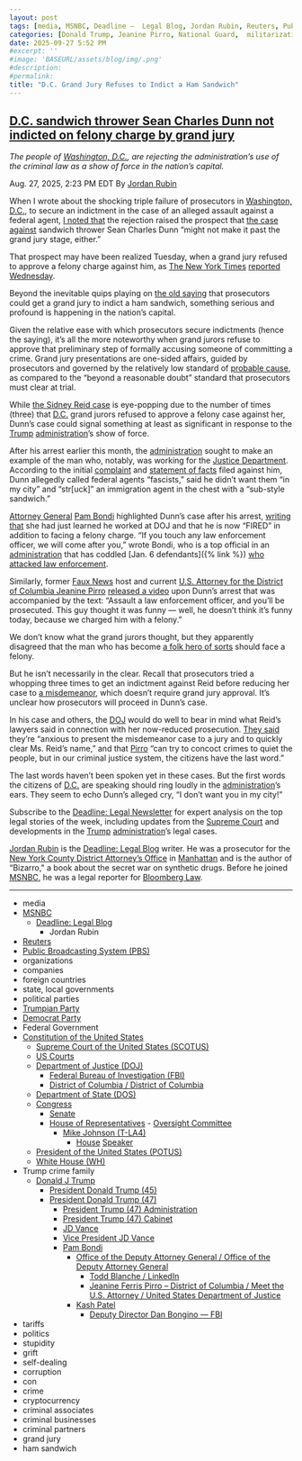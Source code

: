 ```yaml
---
layout: post
tags: [media, MSNBC, Deadline –  Legal Blog, Jordan Rubin, Reuters, Public Broadcasting System (PBS), organizations, companies, foreign countries, state local governments, political parties, Trumpian Party, Democrat Party, Federal Government, Constitution of the United States, Supreme Court of the United States (SCOTUS), US Courts, Department of Justice (DOJ), Federal Bureau of Investigation (FBI), District of Columbia / District of Columbia, Department of State (DOS), Congress, Senate, House of Representatives,  Oversight Committee, Mike Johnson (T-LA4), House Speaker, President of the United States (POTUS), White House (WH), Trump crime family, Donald J Trump, President Donald Trump (45), President Donald Trump (47), President Trump (47) Administration, President Trump (47) Cabinet, JD Vance, Vice President JD Vance, Pam Bondi, Office of the Deputy Attorney General / Office of the Deputy Attorney General, Todd Blanche / LinkedIn, Jeanine Ferris Pirro – District of Columbia / Meet the U.S. Attorney / United States Department of Justice, Kash Patel, Deputy Director Dan Bongino — FBI, tariffs, politics, stupidity, grift, self-dealing, corruption, con, crime, cryptocurrency, criminal associates, criminal businesses, criminal partners, grand jury, ham sandwich]
categories: [Donald Trump, Jeanine Pirro, National Guard,  militarization, grand jury, ham sandwich]
date: 2025-09-27 5:52 PM
#excerpt: ''
#image: 'BASEURL/assets/blog/img/.png'
#description:
#permalink:
title: "D.C. Grand Jury Refuses to Indict a Ham Sandwich"
---
```



## [D.C. sandwich thrower Sean Charles Dunn not indicted on felony charge by grand jury](https://www.msnbc.com/deadline-white-house/deadline-legal-blog/dc-sandwich-thrower-sean-charles-dunn-grand-jury-rcna227549)

*The people of [Washington, D.C.](https://dc.gov/), are rejecting the administration’s use of the criminal law as a show of force in the nation’s capital.*

Aug. 27, 2025, 2:23 PM EDT
By [Jordan Rubin](https://www.msnbc.com/author/jordan-rubin-ncpn1301611)

When I wrote about the shocking triple failure of prosecutors in [Washington, D.C.](https://dc.gov/), to secure an indictment in the case of an alleged assault against a federal agent, [I noted that](https://www.msnbc.com/deadline-white-house/deadline-legal-blog/jeanine-pirro-washington-indictment-rcna227190) the rejection raised the prospect that [the case against](https://www.msnbc.com/deadline-white-house/deadline-legal-blog/man-throws-subway-sandwich-charges-trump-dc-crime-rcna224975) sandwich thrower Sean Charles Dunn “might not make it past the grand jury stage, either.”

That prospect may have been realized Tuesday, when a grand jury refused to approve a felony charge against him, as [The New York Times](https://www.nytimes.com/) [reported Wednesday](https://www.nytimes.com/2025/08/27/us/politics/trump-sandwich-assault-indictment-justice-department.html).

Beyond the inevitable quips playing on [the old saying](https://history.nycourts.gov/biography/sol-wachtler/) that prosecutors could get a grand jury to indict a ham sandwich, something serious and profound is happening in the nation’s capital.

Given the relative ease with which prosecutors secure indictments (hence the saying), it’s all the more noteworthy when grand jurors refuse to approve that preliminary step of formally accusing someone of committing a crime. Grand jury presentations are one-sided affairs, guided by prosecutors and governed by the relatively low standard of [probable cause](https://www.dcd.uscourts.gov/sites/dcd/files/HandbookFederalGrandJurors.pdf), as compared to the “beyond a reasonable doubt” standard that prosecutors must clear at trial.

While [the Sidney Reid case](https://www.msnbc.com/deadline-white-house/deadline-legal-blog/jeanine-pirro-washington-indictment-rcna227190) is eye-popping due to the number of times (three) that [D.C.](https://dc.gov/) grand jurors refused to approve a felony case against her, Dunn’s case could signal something at least as significant in response to the [Trump](https://www.donaldjtrump.com/) [administration](https://www.whitehouse.gov/administration/)’s show of force.

After his arrest earlier this month, the [administration](https://www.whitehouse.gov/administration/) sought to make an example of the man who, notably, was working for the [Justice Department](https://www.justice.gov/). According to the initial [complaint](https://storage.courtlistener.com/recap/gov.uscourts.dcd.283707/gov.uscourts.dcd.283707.1.0.pdf) and [statement of facts](https://storage.courtlistener.com/recap/gov.uscourts.dcd.283707/gov.uscourts.dcd.283707.1.1.pdf) filed against him, Dunn allegedly called federal agents “fascists,” said he didn’t want them “in my city” and “str[uck]” an immigration agent in the chest with a “sub-style sandwich.”

[Attorney General](https://www.justice.gov/) [Pam Bondi](https://www.msnbc.com/deadline-white-house/deadline-legal-blog/trump-department-of-justice-independence-ask-jordan-rcna198572) highlighted Dunn’s case after his arrest, [writing that](https://x.com/AGPamBondi/status/1956010229348413694) she had just learned he worked at DOJ and that he is now “FIRED” in addition to facing a felony charge. “If you touch any law enforcement officer, we will come after you,” wrote Bondi, who is a top official in an [administration](https://www.whitehouse.gov/administration/) that has coddled [Jan. 6 defendants]({% link  %}) [who attacked law enforcement](https://www.justsecurity.org/106689/january-6-pardons-statistics/).

Similarly, former [Faux News](https://www.foxnews.com/) host and current [U.S. Attorney for the District of Columbia Jeanine Pirro](https://www.justice.gov/usao-dc/staff-profile/meet-us-attorney) [released a video](https://x.com/JudgeJeanine/status/1955704405161808286?) upon Dunn’s arrest that was accompanied by the text: “Assault a law enforcement officer, and you’ll be prosecuted. This guy thought it was funny — well, he doesn’t think it’s funny today, because we charged him with a felony.”

We don’t know what the grand jurors thought, but they apparently disagreed that the man who has become [a folk hero of sorts](https://www.washingtonian.com/2025/08/18/sandwich-guy-has-become-dcs-hero/) should face a felony.

But he isn’t necessarily in the clear. Recall that prosecutors tried a whopping three times to get an indictment against Reid before reducing her case to [a misdemeanor](https://storage.courtlistener.com/recap/gov.uscourts.dcd.284133/gov.uscourts.dcd.284133.17.0.pdf), which doesn’t require grand jury approval. It’s unclear how prosecutors will proceed in Dunn’s case.

In his case and others, the [DOJ](https://www.justice.gov/) would do well to bear in mind what Reid’s lawyers said in connection with her now-reduced prosecution. [They said](https://www.nytimes.com/2025/08/25/us/politics/fbi-agent-assault-dc.html) they’re “anxious to present the misdemeanor case to a jury and to quickly clear Ms. Reid’s name,” and that [Pirro](https://www.justice.gov/usao-dc/staff-profile/meet-us-attorney) “can try to concoct crimes to quiet the people, but in our criminal justice system, the citizens have the last word.”

The last words haven’t been spoken yet in these cases. But the first words the citizens of [D.C.](https://dc.gov/) are speaking should ring loudly in the [administration](https://www.whitehouse.gov/administration/)’s ears. They seem to echo Dunn’s alleged cry, “I don’t want you in my city!”

Subscribe to the [Deadline: Legal Newsletter](https://link.msnbc.com/join/5ck/msnbc-deadlinelegal-signup-inline) for expert analysis on the top legal stories of the week, including updates from the [Supreme Court](https://www.supremecourt.gov/) and developments in the [Trump](https://www.donaldjtrump.com/) [administration](https://www.whitehouse.gov/administration/)’s legal cases.

[Jordan Rubin](https://www.msnbc.com/author/jordan-rubin-ncpn1301611) is the [Deadline: Legal Blog](https://www.msnbc.com/deadline-white-house) writer. He was a prosecutor for the [New York County District Attorney’s Office](https://manhattanda.org/) in [Manhattan](https://manhattanda.org/) and is the author of “Bizarro," a book about the secret war on synthetic drugs. Before he joined [MSNBC](https://www.msnbc.com/), he was a legal reporter for [Bloomberg Law](https://pro.bloomberglaw.com/).

----
- media
- [MSNBC](https://www.msnbc.com/)
    - [Deadline: Legal Blog](https://www.msnbc.com/deadline-white-house)
        - Jordan Rubin
- [Reuters](https://www.reuters.com/)
- [Public Broadcasting System (PBS)](https://www.pbs.org/)
- organizations 
- companies
- foreign countries 
- state, local governments
- political parties 
- [Trumpian Party](https://www.gop.com/)
- [Democrat Party](https://www.democrats.org/)
- Federal Government 
- [Constitution of the United States](https://constitution.congress.gov/)
    - [Supreme Court of the United States (SCOTUS)](https://www.supremecourt.gov/)
    - [US Courts](https://www.uscourts.gov/)
    - [Department of Justice (DOJ)](https://www.justice.gov/)
        - [Federal Bureau of Investigation (FBI)](https://www.fbi.gov/)
        - [District of Columbia / District of Columbia](https://www.justice.gov/usao-dc)
    - [Department of State (DOS)](https://www.state.gov/)
    - [Congress](https://www.congress.gov/)
        - [Senate](https://www.senate.gov/)
        - [House of Representatives](https://www.house.gov/)
                - [Oversight Committee](https://oversight.house.gov/)
            - [Mike Johnson (T-LA4)](https://mikejohnson.house.gov/)
                - [House](https://www.house.gov/) [Speaker](https://www.speaker.gov/) 
    - [President of the United States (POTUS)](https://www.whitehouse.gov/)
    - [White House (WH)](https://www.whitehouse.gov/)
- Trump crime family 
    - [Donald J Trump](https://www.donaldjtrump.com/)
        - [President Donald Trump (45)](https://trumpwhitehouse.archives.gov/)
        - [President Donald Trump (47)](https://www.whitehouse.gov/administration/donald-j-trump/)
            - [President Trump (47) Administration](https://www.whitehouse.gov/administration/)
            - [President Trump (47) Cabinet](https://www.whitehouse.gov/administration/the-cabinet/)
            - [JD Vance](https://www.linkedin.com/in/jd-vance-770a9047/)
            - [Vice President JD Vance](https://www.whitehouse.gov/administration/jd-vance/)
            - [Pam Bondi](https://www.justice.gov/ag/staff-profile/meet-attorney-general)
                - [Office of the Deputy Attorney General / Office of the Deputy Attorney General](https://www.justice.gov/dag)
                    - [Todd Blanche / LinkedIn](https://www.linkedin.com/in/toddblanche/)
                    - [Jeanine Ferris Pirro – District of Columbia / Meet the U.S. Attorney / United States Department of Justice](https://www.justice.gov/usao-dc/staff-profile/meet-us-attorney)
                - [Kash Patel](https://www.fbi.gov/about/leadership-and-structure/director-patel)
                    - [Deputy Director Dan Bongino — FBI](https://www.fbi.gov/about/leadership-and-structure/deputy-director-dan-bongino)
- tariffs
- politics
- stupidity
- grift
- self-dealing
- corruption
- con
- crime
- cryptocurrency 
- criminal associates
- criminal businesses
- criminal partners
- grand jury 
- ham sandwich 

